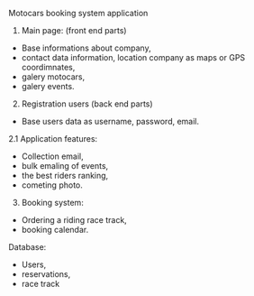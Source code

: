 Motocars booking system application

1. Main page: (front end parts)
- Base informations about company,
- contact data information, location company as maps or GPS coordimnates,
- galery motocars,
- galery events.


2. Registration users (back end parts)
- Base users data as username, password, email.

2.1 Application features:
- Collection email,
- bulk emaling of events,
- the best riders ranking,
- cometing photo.


3. Booking system:
- Ordering a riding race track,
- booking calendar.


Database:
- Users,
- reservations,
- race track
